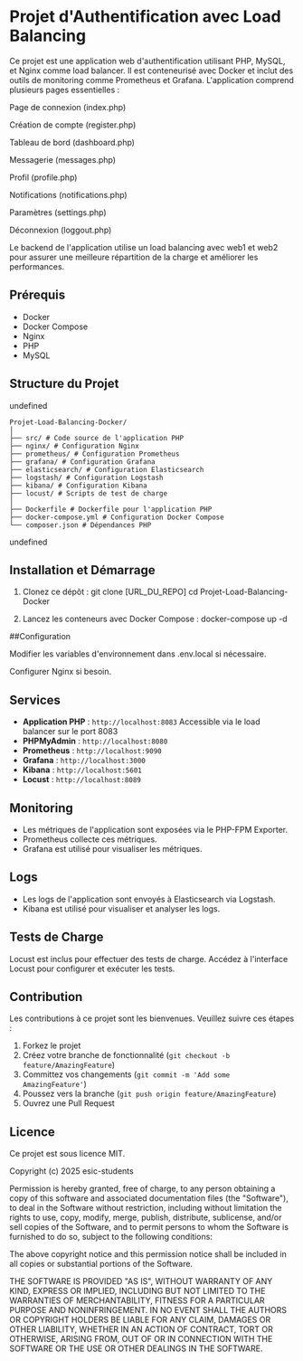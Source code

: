# Projet d'Authentification avec Load Balancing

Ce projet est une application web d'authentification utilisant PHP, MySQL, et Nginx comme load balancer. Il est conteneurisé avec Docker et inclut des outils de monitoring comme Prometheus et Grafana.
L'application comprend plusieurs pages essentielles :
 
Page de connexion (index.php)
 
Création de compte (register.php)

Tableau de bord (dashboard.php)

Messagerie (messages.php)
 
Profil (profile.php)

Notifications (notifications.php)

Paramètres (settings.php)

Déconnexion (loggout.php)
 
Le backend de l'application utilise un load balancing avec web1 et web2
pour assurer une meilleure répartition de la charge et améliorer les performances.
## Prérequis

- Docker
- Docker Compose
- Nginx
- PHP
- MySQL

## Structure du Projet

undefined
```
Projet-Load-Balancing-Docker/
│
├── src/ # Code source de l'application PHP
├── nginx/ # Configuration Nginx
├── prometheus/ # Configuration Prometheus
├── grafana/ # Configuration Grafana
├── elasticsearch/ # Configuration Elasticsearch
├── logstash/ # Configuration Logstash
├── kibana/ # Configuration Kibana
├── locust/ # Scripts de test de charge
│
├── Dockerfile # Dockerfile pour l'application PHP
├── docker-compose.yml # Configuration Docker Compose
└── composer.json # Dépendances PHP
```
undefined
## Installation et Démarrage

1. Clonez ce dépôt :
   git clone [URL_DU_REPO]
   cd Projet-Load-Balancing-Docker
   
2. Lancez les conteneurs avec Docker Compose :
   docker-compose up -d

##Configuration
 
Modifier les variables d'environnement dans .env.local si nécessaire.
 
Configurer Nginx si besoin.

## Services

- **Application PHP** : `http://localhost:8083` Accessible via le load balancer sur le port 8083
- **PHPMyAdmin** : `http://localhost:8080`
- **Prometheus** : `http://localhost:9090`
- **Grafana** : `http://localhost:3000`
- **Kibana** : `http://localhost:5601`
- **Locust** : `http://localhost:8089`

## Monitoring

- Les métriques de l'application sont exposées via le PHP-FPM Exporter.
- Prometheus collecte ces métriques.
- Grafana est utilisé pour visualiser les métriques.

## Logs

- Les logs de l'application sont envoyés à Elasticsearch via Logstash.
- Kibana est utilisé pour visualiser et analyser les logs.

## Tests de Charge

Locust est inclus pour effectuer des tests de charge. Accédez à l'interface Locust pour configurer et exécuter les tests.

## Contribution

Les contributions à ce projet sont les bienvenues. Veuillez suivre ces étapes :

1. Forkez le projet
2. Créez votre branche de fonctionnalité (`git checkout -b feature/AmazingFeature`)
3. Committez vos changements (`git commit -m 'Add some AmazingFeature'`)
4. Poussez vers la branche (`git push origin feature/AmazingFeature`)
5. Ouvrez une Pull Request

## Licence

Ce projet est sous licence MIT.
 
Copyright (c) 2025 esic-students

Permission is hereby granted, free of charge, to any person obtaining a copy
of this software and associated documentation files (the "Software"), to deal
in the Software without restriction, including without limitation the rights
to use, copy, modify, merge, publish, distribute, sublicense, and/or sell
copies of the Software, and to permit persons to whom the Software is
furnished to do so, subject to the following conditions:
 
The above copyright notice and this permission notice shall be included in all
copies or substantial portions of the Software.
 
THE SOFTWARE IS PROVIDED "AS IS", WITHOUT WARRANTY OF ANY KIND, EXPRESS OR
IMPLIED, INCLUDING BUT NOT LIMITED TO THE WARRANTIES OF MERCHANTABILITY,
FITNESS FOR A PARTICULAR PURPOSE AND NONINFRINGEMENT. IN NO EVENT SHALL THE
AUTHORS OR COPYRIGHT HOLDERS BE LIABLE FOR ANY CLAIM, DAMAGES OR OTHER
LIABILITY, WHETHER IN AN ACTION OF CONTRACT, TORT OR OTHERWISE, ARISING FROM,
OUT OF OR IN CONNECTION WITH THE SOFTWARE OR THE USE OR OTHER DEALINGS IN THE
SOFTWARE.
 


